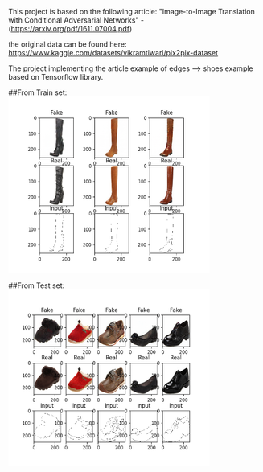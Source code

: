 This project is based on the following article: 
"Image-to-Image Translation with Conditional Adversarial Networks" - (https://arxiv.org/pdf/1611.07004.pdf)

the original data can be found here: https://www.kaggle.com/datasets/vikramtiwari/pix2pix-dataset

The project implementing the article example of edges --> shoes example based on Tensorflow library.

##From Train set:<br>
<img src="samples/train/samples_at_iter_98.png" width="400" height="350">


##From Test set:<br>
<img src="samples/test/samples_at_iter_97.png" width="400" height="350">
